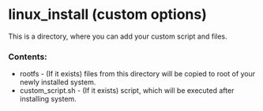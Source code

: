 linux_install (custom options)
==============================

This is a directory, where you can add your custom script and files.

### Contents:
* rootfs - (If it exists) files from this directory will be copied to root of your newly installed system.
* custom_script.sh - (If it exists) script, which will be executed after installing system.
